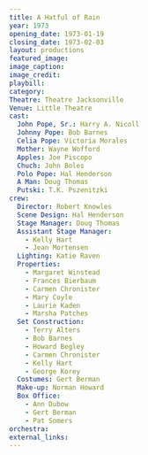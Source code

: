 ```yaml
---
title: A Hatful of Rain
year: 1973
opening_date: 1973-01-19
closing_date: 1973-02-03
layout: productions
featured_image: 
image_caption:
image_credit:
playbill:
category:
Theatre: Theatre Jacksonville
Venue: Little Theatre
cast:
  John Pope, Sr.: Harry A. Nicoll
  Johnny Pope: Bob Barnes
  Celia Pope: Victoria Morales
  Mother: Wayne Wofford
  Apples: Joe Piscopo
  Chuch: John Boles
  Polo Pope: Hal Henderson
  A Man: Doug Thomas
  Putski: T.K. Pszenitzki
crew:
  Director: Robert Knowles
  Scene Design: Hal Henderson
  Stage Manager: Doug Thomas
  Assistant Stage Manager:
    - Kelly Hart
    - Jean Mortensen
  Lighting: Katie Raven
  Properties:
    - Margaret Winstead
    - Frances Bierbaum
    - Carmen Chronister
    - Mary Coyle
    - Laurie Kaden
    - Marsha Patches
  Set Construction:
    - Terry Alters
    - Bob Barnes
    - Howard Begley
    - Carmen Chronister
    - Kelly Hart
    - George Korey
  Costumes: Gert Berman
  Make-up: Norman Howard
  Box Office:
    - Ann Dubow
    - Gert Berman
    - Pat Somers
orchestra:
external_links:
---
```

